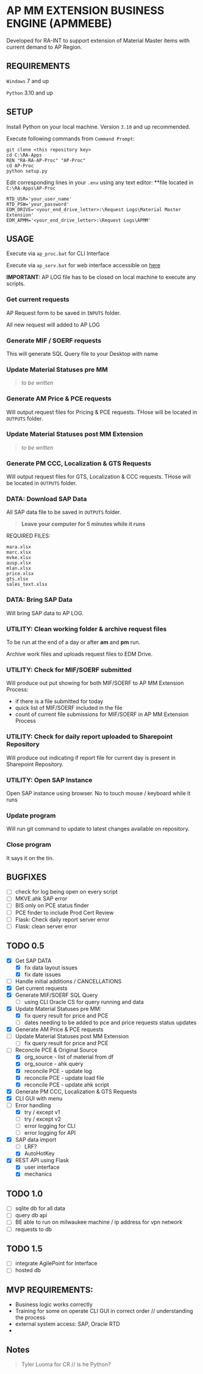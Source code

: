 # AP MM EXTENSION BUSINESS ENGINE (APMMEBE)

Developed for RA-INT to support extension of Material Master items with current demand to AP Region.

## REQUIREMENTS

`Windows` 7 and up

`Python` 3.10 and up

## SETUP

Install Python on your local machine. Version `3.10` and up recommended.

Execute following commands from `Command Prompt`:

```
git clone <this repository key>
cd C:\RA-Apps
REN "RA-RA-AP-Proc" "AP-Proc"
cd AP-Proc
python setup.py
```

Edit corresponding lines in your `.env` using any text editor:
\*\*file located in `C:\RA-Apps\AP-Proc`

```
RTD_USR='your_user_name'
RTD_PSW='your_password'
EDM_DRIVE='<your_end_drive_letter>:\Request Logs\Material Master Extension'
EDM_APMM='<your_end_drive_letter>:\Request Logs\APMM'
```

## USAGE

Execute via `ap_proc.bat` for CLI Interface

Execute via `ap_serv.bat` for web interface accessible on [here](http://localhost:5000)

**IMPORTANT:** AP LOG file has to be closed on local machine to execute any scripts.

### Get current requests

AP Request form to be saved in `INPUTS` folder.

All new request will added to AP LOG

### Generate MIF / SOERF requests

This will generate SQL Query file to your Desktop with name

### Update Material Statuses pre MM

> _to be written_

### Generate AM Price & PCE requests

Will output request files for Pricing & PCE requests. THose will be located in `OUTPUTS` folder.

### Update Material Statuses post MM Extension

> _to be written_

### Generate PM CCC, Localization & GTS Requests

Will output request files for GTS, Localization & CCC requests. THose will be located in `OUTPUTS` folder.

### DATA: Download SAP Data

All SAP data file to be saved in `OUTPUTS` folder.

> **Leave your computer for 5 minutes while it runs**

REQUIRED FILES:

```
mara.xlsx
marc.xlsx
mvke.xlsx
ausp.xlsx
mlan.xlsx
price.xlsx
gts.xlsx
sales_text.xlsx
```

### DATA: Bring SAP Data

Will bring SAP data to AP LOG.

### UTILITY: Clean working folder & archive request files

To be run at the end of a day or after **am** and **pm** run.

Archive work files and uploads request files to EDM Drive.

### UTILITY: Check for MIF/SOERF submitted

Will produce out put showing for both MIF/SOERF to AP MM Extension Process:

- if there is a file submitted for today
- quick list of MIF/SOERF included in the file
- count of current file submissions for MIF/SOERF in AP MM Extension Process

### UTILITY: Check for daily report uploaded to Sharepoint Repository

Will produce out indicating if report file for current day is present in Sharepoint Repository.

### UTILITY: Open SAP Instance

Open SAP instance using browser. No to touch mouse / keyboard while it runs

### Update program

Will run git command to update to latest changes available on repository.

### Close program

It says it on the tin.

## BUGFIXES

- [ ] check for log being open on every script
- [ ] MKVE.ahk SAP error
- [ ] BIS only on PCE status finder
- [ ] PCE finder to include Prod Cert Review
- [ ] Flask: Check daily report server error
- [ ] Flask: clean server error

## TODO 0.5

- [x] Get SAP DATA
  - [x] fix data layout issues
  - [x] fix date issues
- [ ] Handle initial additions / CANCELLATIONS
- [x] Get current requests
- [x] Generate MIF/SOERF SQL Query
  - [ ] using CLI Oracle CS for query running and data
- [x] Update Material Statuses pre MM:
  - [x] fix query result for price and PCE
  - [ ] dates needing to be added to pce and price requests status updates
- [x] Generate AM Price & PCE requests
- [ ] Update Material Statuses post MM Extension
  - [ ] fix query result for price and PCE
- [ ] Reconcile PCE & Original Source
  - [x] org_source - list of material from df
  - [x] org_source - ahk query
  - [x] reconcile PCE - update log
  - [x] reconcile PCE - update load file
  - [x] reconcile PCE - update ahk script
- [x] Generate PM CCC, Localization & GTS Requests
- [x] CLI GUI with menu
- [ ] Error handling
  - [x] try / except v1
  - [ ] try / except v2
  - [ ] error logging for CLI
  - [ ] error logging for API
- [x] SAP data import
  - [ ] LRF?
  - [x] AutoHotKey
- [x] REST API using Flask
  - [x] user interface
  - [x] mechanics

## TODO 1.0

- [ ] sqlite db for all data
- [ ] query db api
- [ ] BE able to run on milwaukee machine / ip address for vpn network
- [ ] requests to db

## TODO 1.5

- [ ] integrate AgilePoint for Interface
- [ ] hosted db

## MVP REQUIREMENTS:

- Business logic works correctly
- Training for some on operate CLI GUI in correct order // understanding the process
- external system access: SAP, Oracle RTD
-

## Notes

> Tyler Luoma for CR // is he Python?
